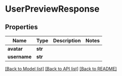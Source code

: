 # UserPreviewResponse


## Properties

Name | Type | Description | Notes
------------ | ------------- | ------------- | -------------
**avatar** | **str** |  | 
**username** | **str** |  | 

[[Back to Model list]](../#documentation-for-models) [[Back to API list]](../#documentation-for-api-endpoints) [[Back to README]](../)


